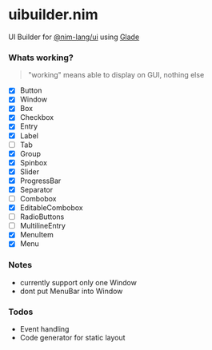 # uibuilder.nim
UI Builder for [@nim-lang/ui](https://github.com/nim-lang/ui) using [Glade](https://glade.gnome.org/)


### Whats working?
> "working" means able to display on GUI, nothing else

- [x] Button
- [x] Window
- [x] Box
- [x] Checkbox
- [x] Entry
- [x] Label
- [ ] Tab
- [x] Group
- [x] Spinbox
- [x] Slider
- [x] ProgressBar
- [x] Separator
- [ ] Combobox
- [x] EditableCombobox
- [ ] RadioButtons
- [ ] MultilineEntry
- [x] MenuItem
- [x] Menu

### Notes
- currently support only one Window
- dont put MenuBar into Window
### Todos
- Event handling
- Code generator for static layout
